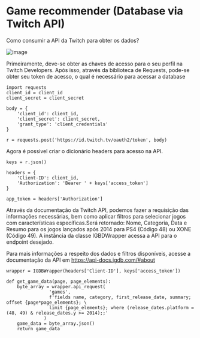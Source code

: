 # Game recommender (Database via Twitch API)

Como consumir a API da Twitch para obter os dados?

![image](https://user-images.githubusercontent.com/42622686/133302352-393faabc-fe5d-46ee-ae0a-a42f9aaacc52.png)

Primeiramente, deve-se obter as chaves de acesso para o seu perfil na Twitch Developers. Após isso, através da biblioteca de Requests, pode-se obter seu token de acesso, o qual é necessário para acessar a database

```
import requests
client_id = client_id
client_secret = client_secret

body = {
    'client_id': client_id,
    'client_secret': client_secret,
    'grant_type': 'client_credentials'
}

r = requests.post('https://id.twitch.tv/oauth2/token', body)
```
Agora é possivel criar o dicionário headers para acesso na API.

```
keys = r.json()

headers = {
    'Client-ID': client_id,
    'Authorization': 'Bearer ' + keys['access_token']
}

app_token = headers['Authorization']
```


Através da documentação da Twitch API, podemos fazer a requisição das informações necessárias, bem como aplicar filtros para selecionar jogos com características específicas.Será retornado: Nome, Categoria, Data e Resumo para os jogos lançados após 2014 para PS4 (Código 48) ou XONE (Código 49). A instância da classe IGBDWrapper acessa a API para o endpoint desejado.

Para mais informações a respeito dos dados e filtros disponíveis, acesse a documentação da API em https://api-docs.igdb.com/#about

```
wrapper = IGDBWrapper(headers['Client-ID'], keys['access_token'])

def get_game_data(page, page_elements):
    byte_array = wrapper.api_request(
                'games',
                f'fields name, category, first_release_date, summary; offset {page*page_elements}; \
                limit {page_elements}; where (release_dates.platform = (48, 49) & release_dates.y >= 2014);;'
              )
    game_data = byte_array.json()
    return game_data


```
